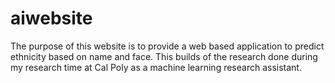 # aiwebsite
The purpose of this website is to provide a web based application to predict ethnicity based on name and face. This builds of the research done during my research time at Cal Poly as a machine learning research assistant.
